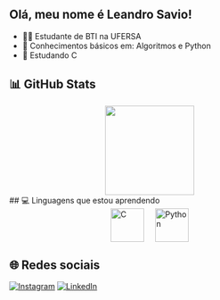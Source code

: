 ## Olá, meu nome é Leandro Savio!
- 🧑‍🎓 Estudante de BTI na UFERSA  
- 🌱 Conhecimentos básicos em: Algoritmos e Python
- 🧐 Estudando C

## 📊 GitHub Stats

<div align="center">
 
  <img height="160em" src="https://github-readme-stats.vercel.app/api/top-langs/?username=Leandrinz&layout=compact&langs_count=7&theme=tokyonight"/>
</div>
## 💻 Linguagens que estou aprendendo

<div style="display: flex; justify-content: center; gap: 20px;">
  <img src="https://cdn.jsdelivr.net/gh/devicons/devicon/icons/c/c-original.svg" alt="C" width="60" height="60"/>
  <img src="https://cdn.jsdelivr.net/gh/devicons/devicon/icons/python/python-original.svg" alt="Python" width="60" height="60"/>
</div>

## 🌐 Redes sociais

[![Instagram](https://img.shields.io/badge/-@leandro_savio06-833AB4?style=flat-square&logo=instagram&logoColor=white&link=https://instagram.com/leandro_savio06)](https://instagram.com/leandro_savio06)
[![LinkedIn](https://img.shields.io/badge/-Leandro%20Sávio-0077B5?style=flat-square&logo=linkedin&logoColor=white&link=https://www.linkedin.com/in/leandro-savio-967659350)](https://www.linkedin.com/in/leandro-savio-967659350)














